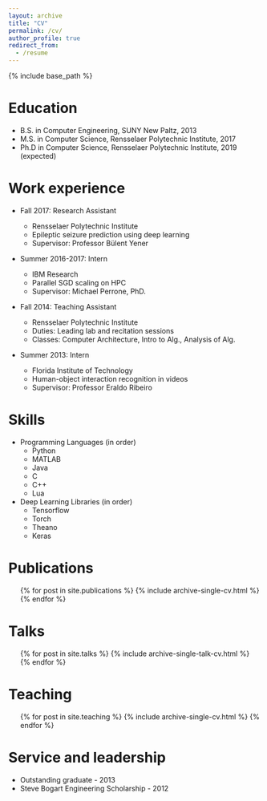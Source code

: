 ```yaml
---
layout: archive
title: "CV"
permalink: /cv/
author_profile: true
redirect_from:
  - /resume
---
```


{% include base_path %}

Education
======
* B.S. in Computer Engineering, SUNY New Paltz, 2013
* M.S. in Computer Science, Rensselaer Polytechnic Institute, 2017
* Ph.D in Computer Science, Rensselaer Polytechnic Institute, 2019 (expected)

Work experience
======
* Fall 2017: Research Assistant
  * Rensselaer Polytechnic Institute
  * Epileptic seizure prediction using deep learning
  * Supervisor: Professor Bülent Yener
  
* Summer 2016-2017: Intern
  * IBM Research
  * Parallel SGD scaling on HPC
  * Supervisor: Michael Perrone, PhD.

* Fall 2014: Teaching Assistant
  * Rensselaer Polytechnic Institute
  * Duties: Leading lab and recitation sessions
  * Classes: Computer Architecture, Intro to Alg., Analysis of Alg.

* Summer 2013: Intern
  * Florida Institute of Technology
  * Human-object interaction recognition in videos
  * Supervisor: Professor Eraldo Ribeiro
    
Skills
======
* Programming Languages (in order)
  * Python
  * MATLAB
  * Java
  * C
  * C++
  * Lua
* Deep Learning Libraries (in order)
  * Tensorflow
  * Torch
  * Theano
  * Keras

Publications
======
  <ul>{% for post in site.publications %}
    {% include archive-single-cv.html %}
  {% endfor %}</ul>
  
Talks
======
  <ul>{% for post in site.talks %}
    {% include archive-single-talk-cv.html %}
  {% endfor %}</ul>
  
Teaching
======
  <ul>{% for post in site.teaching %}
    {% include archive-single-cv.html %}
  {% endfor %}</ul>
  
Service and leadership
======
* Outstanding graduate - 2013
* Steve Bogart Engineering Scholarship - 2012
